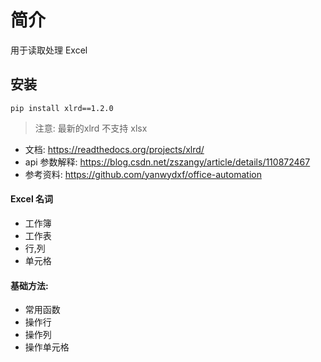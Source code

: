 # 简介 

用于读取处理 Excel

## 安装

```shell
pip install xlrd==1.2.0
```

> 注意: 最新的xlrd 不支持 xlsx

- 文档: <https://readthedocs.org/projects/xlrd/>
- api 参数解释: <https://blog.csdn.net/zszangy/article/details/110872467>
- 参考资料: <https://github.com/yanwydxf/office-automation>


#### Excel 名词

- 工作簿
- 工作表
- 行,列
- 单元格

#### 基础方法:

- 常用函数
- 操作行
- 操作列
- 操作单元格
    